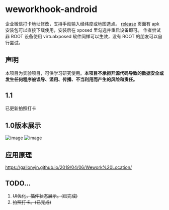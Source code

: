# weworkhook-android
企业微信打卡地址修改，支持手动输入经纬度或地图选点。
[release](https://github.com/gallonyin/weworkhook/releases) 页面有 apk 安装包可以直接下载使用，安装后在 xposed 里勾选并重启设备即可。
作者尝试非 ROOT 设备使用 virtualxposed 软件同样可以生效，没有 ROOT 的朋友可以自行尝试。

## 声明
本项目为实验项目，可供学习研究使用。**本项目不承担开源代码导致的数据安全或发生任何程序被误导、滥用、传播、不当利用而产生的风险和责任。**

## 1.1
已更新拍照打卡

## 1.0版本展示
![image](https://github.com/gallonyin/weworkhook/blob/master/images/pic_demo1.png)
![image](https://github.com/gallonyin/weworkhook/blob/master/images/pic_demo2.png)

## 应用原理
https://gallonyin.github.io/2019/04/06/Wework%20Location/

## TODO...
1. ~~UI优化，插件状态展示。(已完成)~~
2. ~~拍照打卡。(已完成)~~
